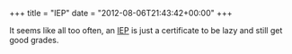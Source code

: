 +++
title = "IEP"
date = "2012-08-06T21:43:42+00:00"
+++

It seems like all too often, an <a href="http://en.wikipedia.org/wiki/Individualized_Education_Program">IEP</a> is just a certificate to be lazy and still get good grades.
			